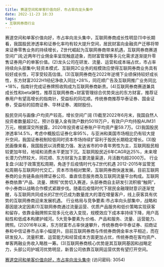 ```yaml
---
title: 赛道空间和单客价值向好，市占率向龙头集中
date: 2022-11-23 18:33
tags:
- 互联网券商行业
---
```

赛道空间和单客价值向好，市占率向龙头集中，互联网券商成长性明显(1)中长期看，我国股民渗透率和证券化率均有较大提升空间，居民财富向金融资产迁移将带来证券零售业务的持续增长，Z世代崛起为互联网券商带来机遇，互联网券商赛道空间广阔;近两年行业佣金率呈现触底迹象，而财富管理等多元化需求逐渐提升零售证券用户的单客价值。(2)龙头公司在研发、流量、运营和成本端占优，市占率持续向头部集中;轻资本模式、互联网2C业务的规模效应使得互联网券商业务具有较好成长性，可享受较高估值。(3)互联网券商在2022年逆境下业绩保持较好成长性，东方财富2022H1经纪净收入同比+28%，同花顺广告及互联网推广业务同比+18%，指南针完成证券牌照收购成为互联网券商新贵。(4)互联网券商赛道兼具成长性和beta弹性，推荐互联网券商+财富管理综合优势突出的东方财富，推荐证券用户有望高增长的指南针，受益标的同花顺。传统券商推荐华泰证券、国金证券，受益标的招商证券、华林证券、湘财股份。
<!-- more -->
股民空间与画像:户均资产较高，增长空间广阔
(1)截至2022年6月末，我国自然人投资者数量超2亿，预计存量入金有效户数约5019万户，有效户户均持股AUM31万元，根据深交所披露，2020年投资者证券账户平均资产量59.7万。(2)我国股民渗透率14.5%，考虑中概股后证券化率95%，与亚洲和美国市场相比仍有较大提升空间，我国证券税制较低同时资本市场持续扩容利于股民长期稳定增长。(3)股民画像来看，我国股民以消费能力强、发达省市的中青年男性为主，互联网股民相较更加年轻，地域和消费水平更加下沉。互联网股民近6年CAGR达25%，未来增长潜力仍然较大，同花顺、东方财富为主要流量渠道，月活数均超2000万。
行业复盘:兴起于政策宽松周期，角逐于后疫情时代与Z世代机遇
2012-2015年监管宽松周期与互联网时代交汇，资本市场相对繁荣，互联网券商快速发展。目前互联网券商的业务链条由持牌证券公司、垂直信息服务商及互联网流量平台构成。互联网券商依靠“产品、流量、牌照”优势切入赛道，头部券商自主研发引流积极“触网”，中小券商以战略合作模式紧跟步伐。随着后疫情时代下居民金融理财意识逐渐觉醒，与互联网共同成长的Z世代已成为数量庞大的潜在增量客户，线上获客具有优势的互联网券商迎来发展机遇。
行业格局与竞争要素:市占率向头部集中，战略和基因是决定因素(1)互联网券商通过流量运营、优质产品服务和低价策略实现获客和留存，依靠金融牌照实现多元化收入变现，规模效应下成本率持续下降，用户高粘性和低成本构建护城河。5大竞争要素为:价格、产品和服务、流量、运营能力、牌照。(2)2016年以来，东方财富市占率快速攀升，传统券商中华泰证券、招商证券和中信证券市占率小幅提升。目前互联网券商与传统券商佣金率水平相近，而在研发投入、流量积累、运营能力和经营成本方面更加占优，传统券商在客均资产、单客两融业务收入略胜一筹。(3)互联网券商核心优势是其互联网基因和战略定力，头部公司护城河优势明显，新晋公司依靠互联网运营优势有望打开空间。

[赛道空间和单客价值向好，市占率向龙头集中](https://url12.ctfile.com/f/3948612-730745153-29ffdd?p=3054)
(访问密码: 3054)

